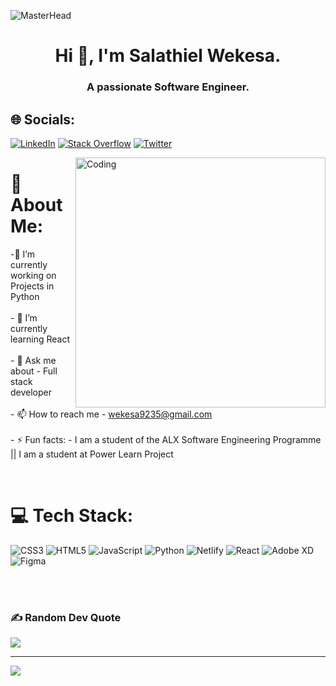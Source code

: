  ![MasterHead](https://blog.bit.ai/wp-content/uploads/2018/09/How-to-Embed-GitHub-Gists-in-Your-Documents-Blog-Banner.png)
<h1 align="center">Hi 👋, I'm Salathiel Wekesa.</h1>
<h3 align="center">A passionate Software Engineer.</h3>

## 🌐 Socials:
[![LinkedIn](https://img.shields.io/badge/LinkedIn-%230077B5.svg?logo=linkedin&logoColor=white)](https://linkedin.com/in/salathielwekesa) [![Stack Overflow](https://img.shields.io/badge/-Stackoverflow-FE7A16?logo=stack-overflow&logoColor=white)](https://stackoverflow.com/users/20022120) [![Twitter](https://img.shields.io/badge/Twitter-%231DA1F2.svg?logo=Twitter&logoColor=white)](https://twitter.com/salawekesa)


<img align= "right" alt="Coding" width="400" src="https://cdn.dribbble.com/users/1162077/screenshots/3848914/media/320984a9ca58b3c73274c9259ecf6de8.gif">


# 💫 About Me:
-🔭 I’m currently working on Projects in Python<br><br>- 🌱 I’m currently learning React<br><br>- 💬 Ask me about - Full stack developer<br><br>- 📫 How to reach me - wekesa9235@gmail.com<br><br>- ⚡ Fun facts: -
   I am a student of the ALX Software Engineering Programme
   || I am a student at Power Learn Project

</br>


# 💻 Tech Stack:
![CSS3](https://img.shields.io/badge/css3-%231572B6.svg?style=for-the-badge&logo=css3&logoColor=white) ![HTML5](https://img.shields.io/badge/html5-%23E34F26.svg?style=for-the-badge&logo=html5&logoColor=white) ![JavaScript](https://img.shields.io/badge/javascript-%23323330.svg?style=for-the-badge&logo=javascript&logoColor=%23F7DF1E)  ![Python](https://img.shields.io/badge/python-3670A0?style=for-the-badge&logo=python&logoColor=ffdd54) ![Netlify](https://img.shields.io/badge/netlify-%23000000.svg?style=for-the-badge&logo=netlify&logoColor=#00C7B7) ![React](https://img.shields.io/badge/react-%2320232a.svg?style=for-the-badge&logo=react&logoColor=%2361DAFB) ![Adobe XD](https://img.shields.io/badge/Adobe%20XD-470137?style=for-the-badge&logo=Adobe%20XD&logoColor=#FF61F6) ![Figma](https://img.shields.io/badge/figma-%23F24E1E.svg?style=for-the-badge&logo=figma&logoColor=white)

</br>


<!-- # 📊 GitHub Stats:
![](https://github-readme-stats.vercel.app/api?username=salawekesa&theme=vue-dark&hide_border=false&include_all_commits=false&count_private=false)<br/>
![](https://github-readme-streak-stats.herokuapp.com/?user=salawekesa&theme=vue-dark&hide_border=false)<br/>
![](https://github-readme-stats.vercel.app/api/top-langs/?username=salawekesa&theme=vue-dark&hide_border=false&include_all_commits=false&count_private=false&layout=compact) -->
 
 </br>

### ✍️ Random Dev Quote
![](https://quotes-github-readme.vercel.app/api?type=horizontal&theme=radical)

---
[![](https://visitcount.itsvg.in/api?id=salawekesa&icon=0&color=1)](https://visitcount.itsvg.in)



<!-- ![Laravel](https://img.shields.io/badge/laravel-%23FF2D20.svg?style=for-the-badge&logo=laravel&logoColor=white)

![C](https://img.shields.io/badge/c-%2300599C.svg?style=for-the-badge&logo=c&logoColor=white) 
![PHP](https://img.shields.io/badge/php-%23777BB4.svg?style=for-the-badge&logo=php&logoColor=white)
![Bootstrap](https://img.shields.io/badge/bootstrap-%23563D7C.svg?style=for-the-badge&logo=bootstrap&logoColor=white)  
 ![MySQL](https://img.shields.io/badge/mysql-%2300f.svg?style=for-the-badge&logo=mysql&logoColor=white) 
 ![SASS](https://img.shields.io/badge/SASS-hotpink.svg?style=for-the-badge&logo=SASS&logoColor=white)	  -->

